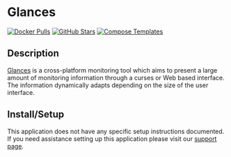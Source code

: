 # Glances

[![Docker Pulls](https://img.shields.io/docker/pulls/nicolargo/glances?style=flat-square&color=607D8B&label=docker%20pulls&logo=docker)](https://hub.docker.com/r/nicolargo/glances)
[![GitHub Stars](https://img.shields.io/github/stars/nicolargo/glances?style=flat-square&color=607D8B&label=github%20stars&logo=github)](https://github.com/nicolargo/glances)
[![Compose Templates](https://img.shields.io/static/v1?style=flat-square&color=607D8B&label=compose&message=templates)](https://github.com/GhostWriters/DockSTARTer/tree/master/compose/.apps/glances)

## Description

[Glances](https://nicolargo.github.io/glances/) is a cross-platform monitoring tool which aims to present a large amount of monitoring information through a curses or Web based interface. The information dynamically adapts depending on the size of the user interface.

## Install/Setup

This application does not have any specific setup instructions documented. If you need assistance setting up this application please visit our [support page](https://dockstarter.com/basics/support/).
